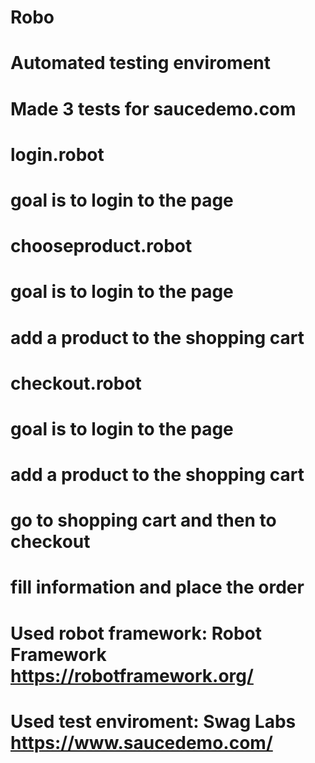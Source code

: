 # Robo
# Automated testing enviroment

# Made 3 tests for saucedemo.com

# login.robot
  # goal is to login to the page
  
# chooseproduct.robot
  # goal is to login to the page
  # add a product to the shopping cart
  
# checkout.robot
  # goal is to login to the page
  # add a product to the shopping cart
  # go to shopping cart and then to checkout
  # fill information and place the order





# Used robot framework: Robot Framework https://robotframework.org/
# Used test enviroment: Swag Labs https://www.saucedemo.com/

